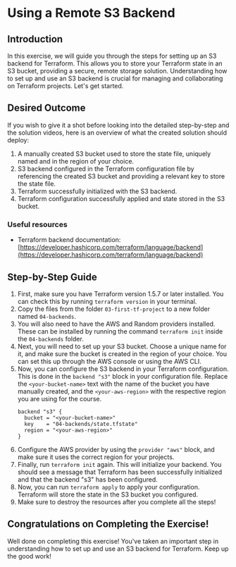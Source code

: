 # Using a Remote S3 Backend

## Introduction

In this exercise, we will guide you through the steps for setting up an S3 backend for Terraform. This allows you to store your Terraform state in an S3 bucket, providing a secure, remote storage solution. Understanding how to set up and use an S3 backend is crucial for managing and collaborating on Terraform projects. Let's get started.

## Desired Outcome

If you wish to give it a shot before looking into the detailed step-by-step and the solution videos, here is an overview of what the created solution should deploy:

1. A manually created S3 bucket used to store the state file, uniquely named and in the region of your choice.
2. S3 backend configured in the Terraform configuration file by referencing the created S3 bucket and providing a relevant key to store the state file.
3. Terraform successfully initialized with the S3 backend.
4. Terraform configuration successfully applied and state stored in the S3 bucket.

### Useful resources

* Terraform backend documentation: [https://developer.hashicorp.com/terraform/language/backend](https://developer.hashicorp.com/terraform/language/backend)

## Step-by-Step Guide

1. First, make sure you have Terraform version 1.5.7 or later installed. You can check this by running `terraform version` in your terminal.
2. Copy the files from the folder `03-first-tf-project` to a new folder named `04-backends`.
3. You will also need to have the AWS and Random providers installed. These can be installed by running the command `terraform init` inside the `04-backends` folder.
4. Next, you will need to set up your S3 bucket. Choose a unique name for it, and make sure the bucket is created in the region of your choice. You can set this up through the AWS console or using the AWS CLI.
5. Now, you can configure the S3 backend in your Terraform configuration. This is done in the `backend "s3"` block in your configuration file. Replace the `<your-bucket-name>` text with the name of the bucket you have manually created, and the `<your-aws-region>` with the respective region you are using for the course.
    ```
    backend "s3" {
      bucket = "<your-bucket-name>"
      key    = "04-backends/state.tfstate"
      region = "<your-aws-region>"
    }
    ```
6. Configure the AWS provider by using the `provider "aws"` block, and make sure it uses the correct region for your projects.
7. Finally, run `terraform init` again. This will initialize your backend. You should see a message that Terraform has been successfully initialized and that the backend "s3" has been configured.
8. Now, you can run `terraform apply` to apply your configuration. Terraform will store the state in the S3 bucket you configured.
9. Make sure to destroy the resources after you complete all the steps!

## Congratulations on Completing the Exercise!

Well done on completing this exercise! You've taken an important step in understanding how to set up and use an S3 backend for Terraform. Keep up the good work!
